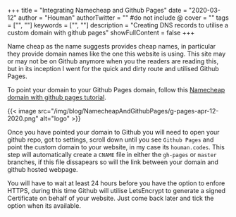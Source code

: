 +++
title = "Integrating Namecheap and Github Pages"
date = "2020-03-12"
author = "Houman"
authorTwitter = "" #do not include @
cover = ""
tags = ["", ""]
keywords = ["", ""]
description = "Creating DNS records to utilise a custom domain with github pages"
showFullContent = false
+++

Name cheap as the name suggests provides cheap names, in particular they provide domain names like the one this website is using. This site may or may not be on Github anymore when you the readers are reading this, but in its inception I went for the quick and dirty route and utilised Github Pages.

To point your domain to your Github Pages domain, follow this [Namecheap domain with github pages tutorial](https://www.namecheap.com/support/knowledgebase/article.aspx/9645/2208/how-do-i-link-my-domain-to-github-pages).

{{< image src="/img/blog/NamecheapAndGithubPages/g-pages-apr-12-2020.png" alt="logo" >}}

Once you have pointed your domain to Github you will need to open your github repo, got to settings, scroll down until you see `Github Pages` and point the custom domain to your website, in my case its `houman.codes`. This step will automatically create a `CNAME` file in either the `gh-pages` or `master` branches, if this file dissapears so will the link between your domain and github hosted webpage.

You will have to wait at least 24 hours before you have the option to enfore HTTPS, during this time Github will utilise LetsEncrypt to generate a signed Certificate on behalf of your website. Just come back later and tick the option when its available.



